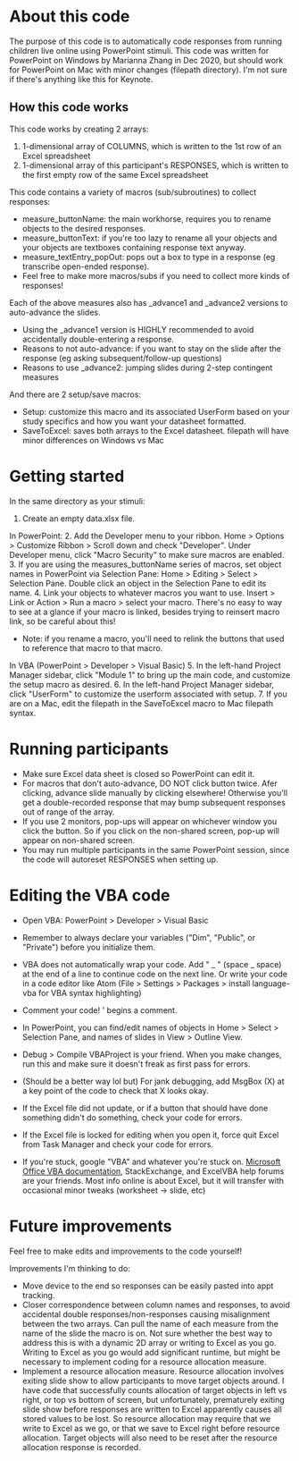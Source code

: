 # About this code
The purpose of this code is to automatically code responses from running children live online using PowerPoint stimuli. This code was written for PowerPoint on Windows by Marianna Zhang in Dec 2020, but should work for PowerPoint on Mac with minor changes (filepath directory). I'm not sure if there's anything like this for Keynote.

## How this code works
This code works by creating 2 arrays:
1. 1-dimensional array of COLUMNS, which is written to the 1st row of an Excel spreadsheet
2. 1-dimensional array of this participant's RESPONSES, which is written to the first empty row of the same Excel spreadsheet

This code contains a variety of macros (sub/subroutines) to collect responses:
- measure_buttonName: the main workhorse, requires you to rename objects to the desired responses.
- measure_buttonText: if you're too lazy to rename all your objects and your objects are textboxes containing response text anyway.
- measure_textEntry_popOut: pops out a box to type in a response (eg transcribe open-ended response).
- Feel free to make more macros/subs if you need to collect more kinds of responses!

Each of the above measures also has _advance1 and _advance2 versions to auto-advance the slides.
- Using the _advance1 version is HIGHLY recommended to avoid accidentally double-entering a response.
- Reasons to not auto-advance: if you want to stay on the slide after the response (eg asking subsequent/follow-up questions)
- Reasons to use _advance2: jumping slides during 2-step contingent measures

And there are 2 setup/save macros:
- Setup: customize this macro and its associated UserForm based on your study specifics and how you want your datasheet formatted.
- SaveToExcel: saves both arrays to the Excel datasheet. filepath will have minor differences on Windows vs Mac


# Getting started
In the same directory as your stimuli:
1. Create an empty data.xlsx file.

In PowerPoint:
2. Add the Developer menu to your ribbon. Home > Options > Customize Ribbon > Scroll down and check "Developer". Under Developer menu, click "Macro Security" to make sure macros are enabled.
3. If you are using the measures_buttonName series of macros, set object names in PowerPoint via Selection Pane: Home > Editing > Select > Selection Pane. Double click an object in the Selection Pane to edit its name.
4. Link your objects to whatever macros you want to use. Insert > Link or Action > Run a macro > select your macro. There's no easy to way to see at a glance if your macro is linked, besides trying to reinsert macro link, so be careful about this!
* Note: if you rename a macro, you'll need to relink the buttons that used to reference that macro to that macro.

In VBA (PowerPoint > Developer > Visual Basic)
5. In the left-hand Project Manager sidebar, click "Module 1" to bring up the main code, and customize the setup macro as desired.
6. In the left-hand Project Manager sidebar, click "UserForm" to customize the userform associated with setup.
7. If you are on a Mac, edit the filepath in the SaveToExcel macro to Mac filepath syntax.

# Running participants
- Make sure Excel data sheet is closed so PowerPoint can edit it.
- For macros that don't auto-advance, DO NOT click button twice. Afer clicking, advance slide manually by clicking elsewhere! Otherwise you'll get a double-recorded response that may bump subsequent responses out of range of the array.
- If you use 2 monitors, pop-ups will appear on whichever window you click the button. So if you click on the non-shared screen, pop-up will appear on non-shared screen.
- You may run multiple participants in the same PowerPoint session, since the code will autoreset RESPONSES when setting up.

# Editing the VBA code
- Open VBA: PowerPoint > Developer > Visual Basic

- Remember to always declare your variables ("Dim", "Public", or "Private") before you initialize them.
- VBA does not automatically wrap your code. Add " _ " (space _ space) at the end of a line to continue code on the next line. Or write your code in a code editor like Atom (File > Settings > Packages > install language-vba for VBA syntax highlighting)
- Comment your code! ' begins a comment.

- In PowerPoint, you can find/edit names of objects in Home > Select > Selection Pane, and names of slides in View > Outline View.

- Debug > Compile VBAProject is your friend. When you make changes, run this and make sure it doesn't freak as first pass for errors.
- (Should be a better way lol but) For jank debugging, add MsgBox (X) at a key point of the code to check that X looks okay.
- If the Excel file did not update, or if a button that should have done something didn't do something, check your code for errors.
- If the Excel file is locked for editing when you open it, force quit Excel from Task Manager and check your code for errors.
- If you're stuck, google "VBA" and whatever you're stuck on. [Microsoft Office VBA documentation](https://docs.microsoft.com/en-us/office/vba/api/overview/powerpoint), StackExchange, and ExcelVBA help forums are your friends. Most info online is about Excel, but it will transfer with occasional minor tweaks (worksheet -> slide, etc)

# Future improvements
Feel free to make edits and improvements to the code yourself!

Improvements I'm thinking to do:
- Move device to the end so responses can be easily pasted into appt tracking.
- Closer correspondence between column names and responses, to avoid accidental double responses/non-responses causing misalignment between the two arrays. Can pull the name of each measure from the name of the slide the macro is on. Not sure whether the best way to address this is with a dynamic 2D array or writing to Excel as you go. Writing to Excel as you go would add significant runtime, but might be necessary to implement coding for a resource allocation measure.
- Implement a resource allocation measure. Resource allocation involves exiting slide show to allow participants to move target objects around. I have code that successfully counts allocation of target objects in left vs right, or top vs bottom of screen, but unfortunately, prematurely exiting slide show before responses are written to Excel apparently causes all stored values to be lost. So resource allocation may require that we write to Excel as we go, or that we save to Excel right before resource allocation. Target objects will also need to be reset after the resource allocation response is recorded.
